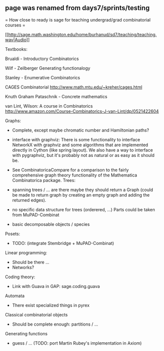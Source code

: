 ## page was renamed from days7/sprints/testing
= How close to ready is sage for teaching undergrad/grad combinatorial courses =

[[http://sage.math.washington.edu/home/burhanud/sd7/teaching/teaching.wav|Audio]]

Textbooks:

Brualdi - Introductory Combinatorics

Wilf - Zeilberger  Generating functionalogy

Stanley - Enumerative Combinatorics

CAGES Combinatorial 
http://www.math.mtu.edu/~kreher/cages.html

Knuth Graham Pataschnik - Concrete mathematics

van Lint, Wilson: A course in Combinatorics
http://www.amazon.com/Course-Combinatorics-J-van-Lint/dp/0521422604


Graphs:
 - Complete, except maybe chromatic number and Hamiltonian paths?
 - interface with graphviz: There is some functionality to interface NetworkX with graphviz and some algorithms that are implemented directly in Cython (like spring layout).  We also have a way to interface with pygraphviz, but it's probably not as natural or as easy as it should be.
 - See CombinatoricaCompare for a comparison to the fairly comprehensive graph theory functionality of the Mathematica Combinatorica package.
Trees:
 - spanning trees / ... are there
   maybe they should return a Graph (could be made to return graph by creating an empty graph and adding the returned edges).
 - no specific data structure for trees (orderered, ...)
   Parts could be taken from MuPAD-Combinat
 
 - basic decomposable objects / species

Posets:
 - TODO: (integrate Stembridge + MuPAD-Combinat)

Linear programming:
 - Should be there ...
 - Networks?

Coding theory:
 - Link with Guava in GAP: sage.coding.guava

Automata
 - There exist specialized things in pyrex

Classical combinatorial objects
 - Should be complete enough: partitions / ...

Generating functions
 - guess / ... (TODO: port Martin Rubey's implementation in Axiom)
